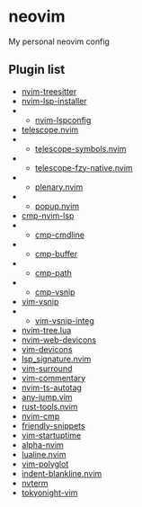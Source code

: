 # neovim
My personal neovim config

## Plugin list

- [nvim-treesitter](https://www.githug.com/nvim-treesitter/nvim-treesitter.git)
- [nvim-lsp-installer](https://www.githug.com/williamboman/nvim-lsp-installer.git)
- - [nvim-lspconfig](https://www.githug.com/neovim/nvim-lspconfig.git)
- [telescope.nvim](https://www.githug.com/nvim-telescope/telescope.nvim.git)
- - [telescope-symbols.nvim](https://www.githug.com/nvim-telescope/telescope-symbols.nvim.git)
- - [telescope-fzy-native.nvim](https://www.githug.com/nvim-telescope/telescope-fzy-native.nvim.git)
- - [plenary.nvim](https://www.githug.com/nvim-lua/plenary.nvim.git)
- - [popup.nvim](https://www.githug.com/nvim-lua/popup.nvim.git)
- [cmp-nvim-lsp](https://www.githug.com/hrsh7th/cmp-nvim-lsp.git)
- - [cmp-cmdline](https://www.githug.com/hrsh7th/cmp-cmdline.git)
- - [cmp-buffer](https://www.githug.com/hrsh7th/cmp-buffer.git)
- - [cmp-path](https://www.githug.com/hrsh7th/cmp-path.git)
- - [cmp-vsnip](https://www.githug.com/hrsh7th/cmp-vsnip.git)
- [vim-vsnip](https://www.githug.com/hrsh7th/vim-vsnip.git)
- - [vim-vsnip-integ](https://www.githug.com/hrsh7th/vim-vsnip-integ.git)
- [nvim-tree.lua](https://www.githug.com/kyazdani42/nvim-tree.lua.git)
- [nvim-web-devicons](https://www.githug.com/kyazdani42/nvim-web-devicons.git)
- [vim-devicons](https://www.githug.com/ryanoasis/vim-devicons.git)
- [lsp_signature.nvim](https://www.githug.com/ray-x/lsp_signature.nvim.git)
- [vim-surround](https://www.githug.com/tpope/vim-surround.git)
- [vim-commentary](https://www.githug.com/tpope/vim-commentary.git)
- [nvim-ts-autotag](https://www.githug.com/windwp/nvim-ts-autotag.git)
- [any-jump.vim](https://www.githug.com/pechorin/any-jump.vim.git)
- [rust-tools.nvim](https://www.githug.com/simrat39/rust-tools.nvim.git)
- [nvim-cmp](https://www.githug.com/hrsh7th/nvim-cmp.git)
- [friendly-snippets](https://www.githug.com/rafamadriz/friendly-snippets.git)
- [vim-startuptime](https://www.githug.com/dstein64/vim-startuptime.git)
- [alpha-nvim](https://www.githug.com/goolord/alpha-nvim.git)
- [lualine.nvim](https://www.githug.com/nvim-lualine/lualine.nvim.git)
- [vim-polyglot](https://www.githug.com/sheerun/vim-polyglot.git)
- [indent-blankline.nvim](https://www.githug.com/lukas-reineke/indent-blankline.nvim.git)
- [nvterm](https://www.githug.com/NvChad/nvterm.git)
- [tokyonight-vim](https://www.githug.com/ghifarit53/tokyonight-vim.git)
